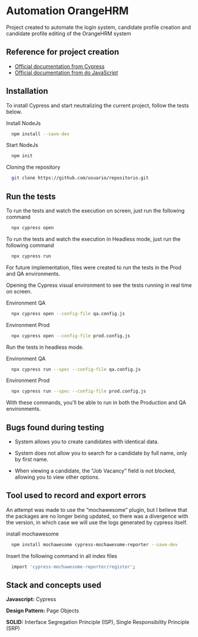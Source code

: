 
# Automation OrangeHRM

Project created to automate the login system, candidate profile creation and candidate profile editing of the OrangeHRM system
## Reference for project creation

 - [Official documentation from Cypress](https://docs.cypress.io/guides/overview/why-cypress)
 - [Official documentation from do JavaScript](https://developer.mozilla.org/en-US/docs/Web/JavaScript)

## Installation

To install Cypress and start neutralizing the current project, follow the tests below. 

Install NodeJs
```bash
  npm install --save-dev
```
Start NodeJs

```bash
  npm init
```
Cloning the repository
```bash
  git clone https://github.com/usuario/repositorio.git
```

## Run the tests

To run the tests and watch the execution on screen, just run the following command

```bash
  npx cypress open
```
To run the tests and watch the execution in Headless mode, just run the following command
```bash
  npx cypress run
```

For future implementation, files were created to run the tests in the Prod and QA environments.

Opening the Cypress visual environment to see the tests running in real time on screen.

Environment QA
```bash
  npx cypress open --config-file qa.config.js
```
Environment Prod
```bash
  npx cypress open --config-file prod.config.js
```
Run the tests in headless mode. 

Environment QA
```bash
  npx cypress run --spec --config-file qa.config.js
```
Environment Prod
```bash
  npx cypress run --spec --config-file prod.config.js
```
With these commands, you'll be able to run in both the Production and QA environments.

## Bugs found during testing

- System allows you to create candidates with identical data.

- System does not allow you to search for a candidate by full name, only by first name.

- When viewing a candidate, the “Job Vacancy” field is not blocked, allowing you to view other options. 

## Tool used to record and export errors

An attempt was made to use the “mochawesome” plugin, but I believe that the packages are no longer being updated, so there was a divergence with the version, in which case we will use the logs generated by cypress itself. 

install mochawesome 

```bash
  npm install mochawesome cypress-mochawesome-reporter --save-dev
```
Insert the following command in all index files
```bash
  import 'cypress-mochawesome-reporter/register';
```
## Stack and concepts used 

**Javascript:** Cypress

**Design Pattern:** Page Objects

**SOLID:** Interface Segregation Principle (ISP), Single Responsibility Principle (SRP)